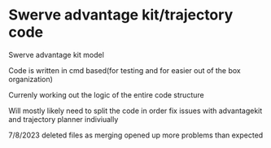 # Swerve advantage kit/trajectory code

Swerve advantage kit model

Code is written in cmd based(for testing and for easier out of the box organization)

Currenly working out the logic of the entire code structure

Will mostly likely need to split the code in order fix issues with advantagekit and trajectory planner indiviually


7/8/2023 deleted files as merging opened up more problems than expected
